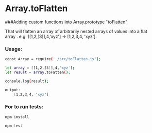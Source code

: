 # Array.toFlatten

###Adding custom functions into Array.prototype "toFlatten"

That will flatten an array of arbitrarily nested arrays of values into a flat array . e.g. [[1,2,[3]],4,'xyz'] -> [1,2,3,4, 'xyz'].

### Usage:
```sh
const Array = require('./src/toFlatten.js');

let array = [[1,2,[3]],4,'xyz'];
let result = array.toFatten();

console.log(result);

output:
    [1,2,3,4, 'xyz']
```

### For to run tests:
```sh
npm install

npm test
```